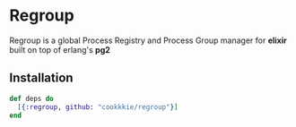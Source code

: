 # Regroup

Regroup is a global Process Registry and Process Group manager for **elixir** built on top of erlang's **pg2**

## Installation

```elixir
def deps do
  [{:regroup, github: "cookkkie/regroup"}]
end
```
